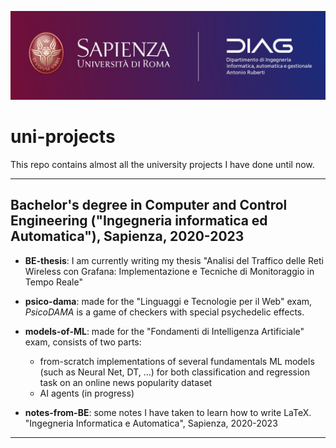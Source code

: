 ![logo](sapienza.jpg)
# uni-projects
This repo contains almost all the university projects I have done until now. 
<hr>

## Bachelor's degree in Computer and Control Engineering ("Ingegneria informatica ed Automatica"), Sapienza, 2020-2023

- **BE-thesis**: I am currently writing my thesis "Analisi del Traffico delle Reti Wireless con Grafana: Implementazione e Tecniche di Monitoraggio in Tempo Reale"

- **psico-dama**: made for the "Linguaggi e Tecnologie per il Web" exam, _PsicoDAMA_ is a game of checkers with special psychedelic effects.

- **models-of-ML**: made for the "Fondamenti di Intelligenza Artificiale" exam, consists of two parts:
   - from-scratch implementations of several fundamentals ML models (such as Neural Net, DT, ...) for both classification and regression task on an online news popularity dataset
   - AI agents (in progress)

- **notes-from-BE**: some notes I have taken to learn how to write LaTeX. "Ingegneria Informatica e Automatica", Sapienza, 2020-2023

<hr>
